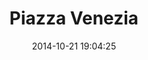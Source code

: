 --- 
layout: entry
category: notebook
excerpt:
title: Piazza Venezia
location: Rome, Italy
date_taken: October 2014
camera: Leica M9
lens: Leitz Summilux 35mm f/1.4
date: 2014-10-21 19:04:25
tags: [50 to 70 years, bw, catholic, man, priest, robe, smug, white, pride]
image: GRS-20141012-172220
---